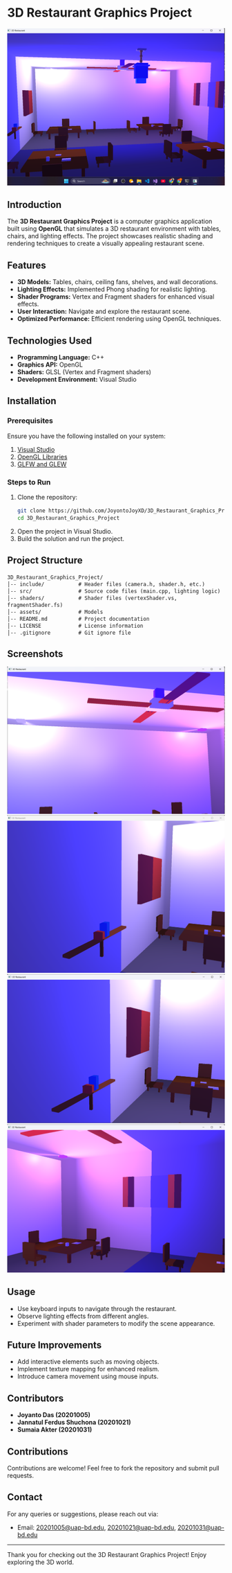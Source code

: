 # 3D Restaurant Graphics Project

![Project Screenshot](https://github.com/JoyontoJoyXD/3D_Restaurant_Graphics_Project/blob/main/link-to-screenshot.png)

## Introduction
The **3D Restaurant Graphics Project** is a computer graphics application built using **OpenGL** that simulates a 3D restaurant environment with tables, chairs, and lighting effects. The project showcases realistic shading and rendering techniques to create a visually appealing restaurant scene.

## Features
- **3D Models:** Tables, chairs, ceiling fans, shelves, and wall decorations.
- **Lighting Effects:** Implemented Phong shading for realistic lighting.
- **Shader Programs:** Vertex and Fragment shaders for enhanced visual effects.
- **User Interaction:** Navigate and explore the restaurant scene.
- **Optimized Performance:** Efficient rendering using OpenGL techniques.

## Technologies Used
- **Programming Language:** C++
- **Graphics API:** OpenGL
- **Shaders:** GLSL (Vertex and Fragment shaders)
- **Development Environment:** Visual Studio

## Installation
### Prerequisites
Ensure you have the following installed on your system:
1. [Visual Studio](https://visualstudio.microsoft.com/)
2. [OpenGL Libraries](https://www.khronos.org/opengl/wiki/Getting_Started)
3. [GLFW and GLEW](https://www.glfw.org/)

### Steps to Run
1. Clone the repository:
   ```bash
   git clone https://github.com/JoyontoJoyXD/3D_Restaurant_Graphics_Project.git
   cd 3D_Restaurant_Graphics_Project
   ```
2. Open the project in Visual Studio.
3. Build the solution and run the project.

## Project Structure
```
3D_Restaurant_Graphics_Project/
│-- include/           # Header files (camera.h, shader.h, etc.)
│-- src/               # Source code files (main.cpp, lighting logic)
│-- shaders/           # Shader files (vertexShader.vs, fragmentShader.fs)
│-- assets/            # Models
│-- README.md          # Project documentation
│-- LICENSE            # License information
│-- .gitignore         # Git ignore file
```

## Screenshots
![Restaurant Scene 1](https://github.com/JoyontoJoyXD/3D_Restaurant_Graphics_Project/blob/main/Screenshot%20(1478).png)
![Restaurant Scene 2](https://github.com/JoyontoJoyXD/3D_Restaurant_Graphics_Project/blob/main/Screenshot%20(1479).png)
![Restaurant Scene 3](https://github.com/JoyontoJoyXD/3D_Restaurant_Graphics_Project/blob/main/Screenshot%20(1480).png)
![Restaurant Scene 4](https://github.com/JoyontoJoyXD/3D_Restaurant_Graphics_Project/blob/main/Screenshot%20(1481).png)

## Usage
- Use keyboard inputs to navigate through the restaurant.
- Observe lighting effects from different angles.
- Experiment with shader parameters to modify the scene appearance.

## Future Improvements
- Add interactive elements such as moving objects.
- Implement texture mapping for enhanced realism.
- Introduce camera movement using mouse inputs.

## Contributors
- **Joyanto Das (20201005)**
- **Jannatul Ferdus Shuchona (20201021)**
- **Sumaia Akter (20201031)**

## Contributions
Contributions are welcome! Feel free to fork the repository and submit pull requests.

## Contact
For any queries or suggestions, please reach out via:
- Email: 20201005@uap-bd.edu, 20201021@uap-bd.edu, 20201031@uap-bd.edu

---

Thank you for checking out the 3D Restaurant Graphics Project! Enjoy exploring the 3D world.

